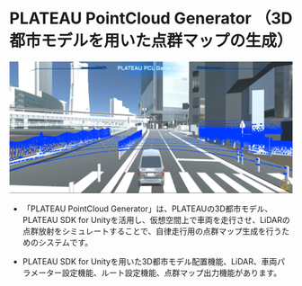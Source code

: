 # PLATEAU PointCloud Generator （3D都市モデルを用いた点群マップの生成）

![概要](../images/intro.png) 

- 「PLATEAU PointCloud Generator」は、PLATEAUの3D都市モデル、PLATEAU SDK for Unityを活用し、仮想空間上で車両を走行させ、LiDARの点群放射をシミュレートすることで、自律走行用の点群マップ生成を行うためのシステムです。

- PLATEAU SDK for Unityを用いた3D都市モデル配置機能、LiDAR、車両パラメーター設定機能、ルート設定機能、点群マップ出力機能があります。